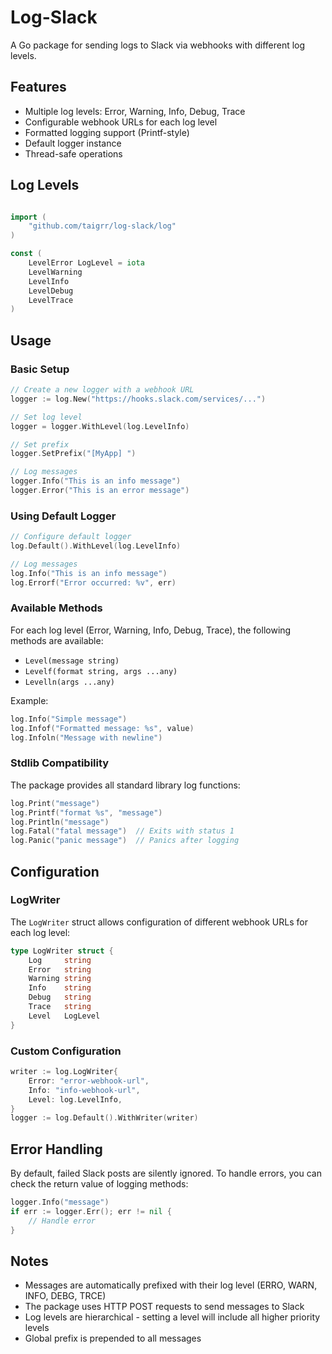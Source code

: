 # Log-Slack

A Go package for sending logs to Slack via webhooks with different log levels.

## Features

- Multiple log levels: Error, Warning, Info, Debug, Trace
- Configurable webhook URLs for each log level
- Formatted logging support (Printf-style)
- Default logger instance
- Thread-safe operations

## Log Levels

```go

import (
    "github.com/taigrr/log-slack/log"
)

const (
    LevelError LogLevel = iota
    LevelWarning
    LevelInfo
    LevelDebug
    LevelTrace
)
```

## Usage

### Basic Setup

```go
// Create a new logger with a webhook URL
logger := log.New("https://hooks.slack.com/services/...")

// Set log level
logger = logger.WithLevel(log.LevelInfo)

// Set prefix
logger.SetPrefix("[MyApp] ")

// Log messages
logger.Info("This is an info message")
logger.Error("This is an error message")
```

### Using Default Logger

```go
// Configure default logger
log.Default().WithLevel(log.LevelInfo)

// Log messages
log.Info("This is an info message")
log.Errorf("Error occurred: %v", err)
```

### Available Methods

For each log level (Error, Warning, Info, Debug, Trace), the following methods are available:

- `Level(message string)`
- `Levelf(format string, args ...any)`
- `Levelln(args ...any)`

Example:

```go
log.Info("Simple message")
log.Infof("Formatted message: %s", value)
log.Infoln("Message with newline")
```

### Stdlib Compatibility

The package provides all standard library log functions:

```go
log.Print("message")
log.Printf("format %s", "message")
log.Println("message")
log.Fatal("fatal message")  // Exits with status 1
log.Panic("panic message")  // Panics after logging
```

## Configuration

### LogWriter

The `LogWriter` struct allows configuration of different webhook URLs for each log level:

```go
type LogWriter struct {
    Log     string
    Error   string
    Warning string
    Info    string
    Debug   string
    Trace   string
    Level   LogLevel
}
```

### Custom Configuration

```go
writer := log.LogWriter{
    Error: "error-webhook-url",
    Info: "info-webhook-url",
    Level: log.LevelInfo,
}
logger := log.Default().WithWriter(writer)
```

## Error Handling

By default, failed Slack posts are silently ignored. To handle errors, you can check the return value of logging methods:

```go
logger.Info("message")
if err := logger.Err(); err != nil {
    // Handle error
}
```

## Notes

- Messages are automatically prefixed with their log level (ERRO, WARN, INFO, DEBG, TRCE)
- The package uses HTTP POST requests to send messages to Slack
- Log levels are hierarchical - setting a level will include all higher priority levels
- Global prefix is prepended to all messages
